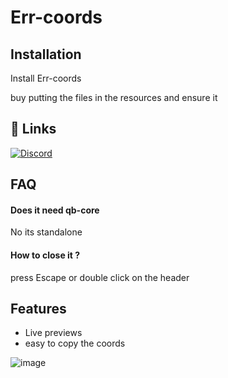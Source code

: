 
# Err-coords




## Installation

Install Err-coords

buy putting the files in the resources and ensure it 
 
## 🔗 Links
[![Discord](https://img.shields.io/badge/Discord-%235865F2.svg?style=for-the-badge&logo=discord&logoColor=white)](https://discord.com/invite/dBtVfbp2dq)



## FAQ

#### Does it need qb-core

No its standalone

#### How to close it ?

press Escape or double click on the header

## Features

- Live previews
- easy to copy the coords


![image]((https://cdn.discordapp.com/attachments/1152381437421568030/1162500678158123220/image.png?ex=653c2a1f&is=6529b51f&hm=be1cace1b18d81d3f0da052b09fa42c533749b1576abfad9ae27a293f541062b&)https://cdn.discordapp.com/attachments/1152381437421568030/1162500678158123220/image.png?ex=653c2a1f&is=6529b51f&hm=be1cace1b18d81d3f0da052b09fa42c533749b1576abfad9ae27a293f541062b&)
